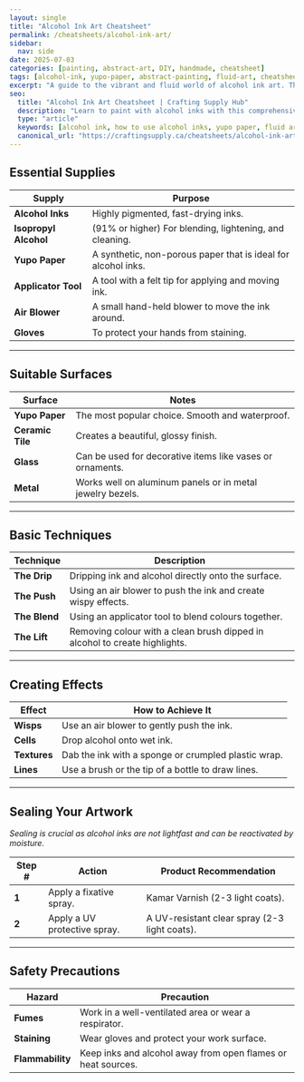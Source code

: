```yaml
---
layout: single
title: "Alcohol Ink Art Cheatsheet"
permalink: /cheatsheets/alcohol-ink-art/
sidebar:
  nav: side
date: 2025-07-03
categories: [painting, abstract-art, DIY, handmade, cheatsheet]
tags: [alcohol-ink, yupo-paper, abstract-painting, fluid-art, cheatsheet]
excerpt: "A guide to the vibrant and fluid world of alcohol ink art. This cheatsheet covers the essential supplies, techniques for creating beautiful abstract designs, and how to seal your finished work."
seo:
  title: "Alcohol Ink Art Cheatsheet | Crafting Supply Hub"
  description: "Learn to paint with alcohol inks with this comprehensive cheatsheet. Discover the best surfaces, tools, and techniques for this popular fluid art form."
  type: "article"
  keywords: [alcohol ink, how to use alcohol inks, yupo paper, fluid art]
  canonical_url: "https://craftingsupply.ca/cheatsheets/alcohol-ink-art/"
---
```


## Essential Supplies

| Supply              | Purpose                                               |
|---------------------|-------------------------------------------------------|
| **Alcohol Inks**    | Highly pigmented, fast-drying inks.                   |
| **Isopropyl Alcohol**| (91% or higher) For blending, lightening, and cleaning. |
| **Yupo Paper**      | A synthetic, non-porous paper that is ideal for alcohol inks. |
| **Applicator Tool** | A tool with a felt tip for applying and moving ink.   |
| **Air Blower**      | A small hand-held blower to move the ink around.      |
| **Gloves**          | To protect your hands from staining.                  |

---

## Suitable Surfaces

| Surface         | Notes                                               |
|-----------------|-----------------------------------------------------|
| **Yupo Paper**  | The most popular choice. Smooth and waterproof.     |
| **Ceramic Tile**| Creates a beautiful, glossy finish.                 |
| **Glass**       | Can be used for decorative items like vases or ornaments. |
| **Metal**       | Works well on aluminum panels or in metal jewelry bezels. |

---

## Basic Techniques

| Technique       | Description                                               |
|-----------------|-----------------------------------------------------------|
| **The Drip**    | Dripping ink and alcohol directly onto the surface.       |
| **The Push**    | Using an air blower to push the ink and create wispy effects. |
| **The Blend**   | Using an applicator tool to blend colours together.        |
| **The Lift**    | Removing colour with a clean brush dipped in alcohol to create highlights. |

---

## Creating Effects

| Effect      | How to Achieve It                                     |
|-------------|-------------------------------------------------------|
| **Wisps**   | Use an air blower to gently push the ink.             |
| **Cells**   | Drop alcohol onto wet ink.                            |
| **Textures**| Dab the ink with a sponge or crumpled plastic wrap.   |
| **Lines**   | Use a brush or the tip of a bottle to draw lines.     |

---

## Sealing Your Artwork

*Sealing is crucial as alcohol inks are not lightfast and can be reactivated by moisture.*

| Step # | Action                                       | Product Recommendation                            |
|--------|----------------------------------------------|---------------------------------------------------|
| **1**  | Apply a fixative spray.                      | Kamar Varnish (2-3 light coats).                  |
| **2**  | Apply a UV protective spray.                 | A UV-resistant clear spray (2-3 light coats).     |

---

## Safety Precautions

| Hazard      | Precaution                                               |
|-------------|----------------------------------------------------------|
| **Fumes**   | Work in a well-ventilated area or wear a respirator.     |
| **Staining**| Wear gloves and protect your work surface.               |
| **Flammability**| Keep inks and alcohol away from open flames or heat sources. |
